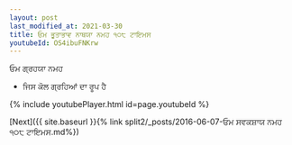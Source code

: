 ```yaml
---
layout: post
last_modified_at: 2021-03-30
title: ਓਮ ਭੂਤਾਭਾਵ ਨਾਥਯਾ ਨਮਹ ੧੦੮ ਟਾਇਮਸ
youtubeId: OS4ibuFNKrw
---
```

 
 
 ਓਮ ਗ੍ਰਹਯਾ ਨਮਹ  
 
 -  ਜਿਸ ਕੋਲ ਗ੍ਰਹਿਆਂ ਦਾ ਰੂਪ ਹੈ 
 
  
 
  
 
 
 
 
 
 


{% include youtubePlayer.html id=page.youtubeId %}
 
[Next]({{ site.baseurl }}{% link  split2/_posts/2016-06-07-ਓਮ ਸਵਕਸ਼ਾਯ ਨਮਹ ੧੦੮ ਟਾਇਮਸ.md%})
 
